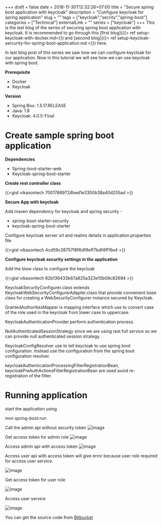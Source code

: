+++ 
draft = false 
date = 2018-11-30T12:32:26+07:00
title = "Secure spring boot application with keycloak"
description = "Configure keycloak for spring application"
slug = "" 
tags = ["keycloak","secrity","spring-boot"]
categories = ["Technical"]
externalLink = ""
series = ["keycloak"]
+++
This is the last blog of the series of securing spring boot application with keycloak. It is recommended to go through this [first blog]({{< ref setup-keycloak-with-docker.md>}}) and [second blog]({{< ref setup-keycloak-sercurity-for-spring-boot-application.md >}}) here. 


In last blog post of this series we saw how we can configure keycloak
for our application. Now in this tutorial we will see how we can use
keycloak with spring boot.

**Prerequisite**

-   Docker
-   Keycloak

**Version**

-   Spring Boo: 1.5.17.RELEASE
-   Java: 1.8
-   Keycloak: 4.0.5-Final

**Create sample spring boot application**
=========================================

**Dependencies**

-   Spring-boot-starter-web
-   Keycloak-spring-boot-starter

**Create rest controller class**

{{<gist vikasontech 70017889724bed1e3350b38a40d255ad >}}

**Secure App with keycloak**

Add maven dependency for keycloak and spring security -

-   spring-boot-starter-security
-   keycloak-spring-boot-starter

Configure keycloak server url and realms details in
application.properties file

{{<gist vikasontech 4cd59c38757f8f6df9eff7bdf4ff16e4 >}}

**Configure keycloak security settings in the application**

Add the blow class to configure the keycloak

{{<gist vikasontech 82b136433b67a825a323e10b08c82694 >}}

KeycloakSecurityConfigurer.class extends
KeycloakWebSecurityConfigurerAdapter.class that provide convenient base
class for creating a WebSecurityConfigurer instance secured by Keycloak.

GrantedAuthoritiesMapper is mapping interface which use to convert case
of the role used in the keycloak from lower case to uppercase.

KeycloakAuthenticationProvider perform authentication process.

NullAuthenticatedSessionStrategy since we are using rest full service so
we can provide null authenticated session strategy.

KeycloakConfigResolver use to tell keycloak to use spring boot
configuration. Instead use the configuration from the spring boot
configuration resolver.

keycloakAuthenticationProcessingFilterRegistrationBean,
keycloakPreAuthActionsFilterRegistrationBean are used avoid
re-registration of the filter.

**Running application**
=======================

start the application using

mvn spring-boot:run

Call the admin api without security token
![image](/images/20181130/img1.png)

Get access token for admin role
![image](/images/20181130/img2.png)

Access admin api with access token
![image](/images/20181130/img3.png)

Access user api with access token will give error because user role required for access user service.

![image](/images/20181130/img4.png)

Get access token for user role

![image](/images/20181130/img5.png)

Access user service

![image](/images/20181130/img6.png)

You can get the source code from [Bitbucket](http://bit.ly/2SkdMwL)
